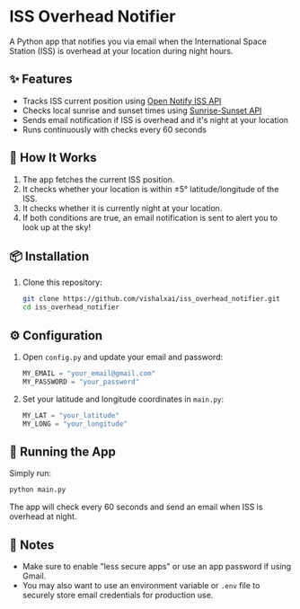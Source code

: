 # ISS Overhead Notifier 

A Python app that notifies you via email when the International Space Station (ISS) is overhead 
at your location during night hours.

## ✨ Features
- Tracks ISS current position using [Open Notify ISS API](http://open-notify.org/Open-Notify-API/ISS-Location-Now/)
- Checks local sunrise and sunset times using [Sunrise-Sunset API](https://sunrise-sunset.org/api)
- Sends email notification if ISS is overhead and it's night at your location
- Runs continuously with checks every 60 seconds

## 🔧 How It Works
1. The app fetches the current ISS position.
2. It checks whether your location is within ±5° latitude/longitude of the ISS.
3. It checks whether it is currently night at your location.
4. If both conditions are true, an email notification is sent to alert you to look up at the sky!

## 📦 Installation
1. Clone this repository:
   ```bash
   git clone https://github.com/vishalxai/iss_overhead_notifier.git
   cd iss_overhead_notifier
   ```

## ⚙️ Configuration

1. Open `config.py` and update your email and password:
   ```python
   MY_EMAIL = "your_email@gmail.com"
   MY_PASSWORD = "your_password"
   ```
2. Set your latitude and longitude coordinates in `main.py`:
   ```python
   MY_LAT = "your_latitude"
   MY_LONG = "your_longitude"
   ```

## 🚀 Running the App

Simply run:
```bash
python main.py
```

The app will check every 60 seconds and send an email when ISS is overhead at night.

## 📝 Notes
- Make sure to enable "less secure apps" or use an app password if using Gmail.
- You may also want to use an environment variable or `.env` file to securely store email credentials for production use.